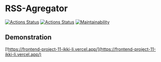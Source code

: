 # RSS-Agregator

[![Actions Status](https://github.com/ikki-li/frontend-project-11/workflows/Node-CI/badge.svg)](https://github.com/ikki-li/frontend-project-11/actions/workflows/nodejs.yml)
[![Actions Status](https://github.com/ikki-li/frontend-project-11/workflows/hexlet-check/badge.svg)](https://github.com/ikki-li/frontend-project-11/actions/workflows/hexlet-check.yml)
[![Maintainability](https://api.codeclimate.com/v1/badges/2cbd47b4b6dabacaab69/maintainability)](https://codeclimate.com/github/ikki-li/frontend-project-11/maintainability)


## Demonstration

[!https://frontend-project-11-ikki-li.vercel.app/](https://frontend-project-11-ikki-li.vercel.app/)
